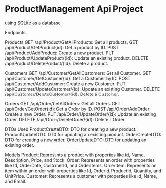 # ProductManagement  Api Project
using SQLite as a database


Endpoints

Products
GET /api/Product/GetAllProducts: Get all products.
GET /api/Product/GetProduct{id}: Get a product by ID.
POST /api/Product/AddProduct: Create a new product.
PUT /api/Product/UpdateProduct/{id}: Update an existing product.
DELETE /api/Product/DeleteProduct/{id}: Delete a product.

Customers
GET /api/Customer/GetAllCustomers: Get all Customer.
GET /api/Customer/GetCustomer{id}: Get a Customer by ID.
POST /api/Customer/AddCustomer: Create a new Customer.
PUT /api/Customer/UpdateCustomer/{id}: Update an existing Customer.
DELETE /api/Customer/DeleteCustomer/{id}: Delete a Customer.

Orders
GET /api/Order/GetAllOrders: Get all Orders.
GET /api/Order/GetOrder{id}: Get a Order by ID.
POST /api/Order/AddOrder: Create a new Order.
PUT /api/Order/UpdateOrder/{id}: Update an existing Order.
DELETE /api/Order/DeleteOrder/{id}: Delete a Order.



DTOs Used
ProductCreateDTO: DTO for creating a new product.
ProductUpdateDTO: DTO for updating an existing product.
OrderCreateDTO: DTO for creating a new order.
OrderUpdateDTO: DTO for updating an existing order.

Models
Product: Represents a product with properties like Id, Name, Description, Price, and Stock.
Order: Represents an order with properties like Id, OrderDate, CustomerId, and OrderItems.
OrderItem: Represents an item within an order with properties like Id, OrderId, ProductId, Quantity, and UnitPrice.
Customer: Represents a customer with properties like Id, Name, and Email.
